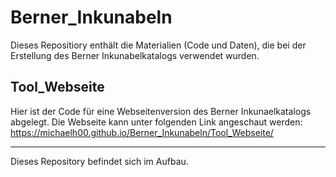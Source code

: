 # Berner_Inkunabeln
Dieses Repositiory enthält die Materialien (Code und Daten), die bei der Erstellung des Berner Inkunabelkatalogs verwendet wurden.

## Tool_Webseite
Hier ist der Code für eine Webseitenversion des Berner Inkunaelkatalogs abgelegt.
Die Webseite kann unter folgenden Link angeschaut werden:  
https://michaelh00.github.io/Berner_Inkunabeln/Tool_Webseite/

---
Dieses Repository befindet sich im Aufbau.